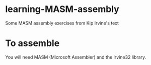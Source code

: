 # learning-MASM-assembly
Some MASM assembly exercises from Kip Irvine's text

# To assemble
You will need MASM (Microsoft Assembler) and the Irvine32 library.

